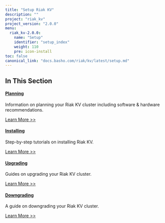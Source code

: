 ```yaml
---
title: "Setup Riak KV"
description: ""
project: "riak_kv"
project_version: "2.0.0"
menu:
  riak_kv-2.0.0:
    name: "Setup"
    identifier: "setup_index"
    weight: 110
    pre: icon-install
toc: false
canonical_link: "docs.basho.com/riak/kv/latest/setup.md"
---
```


[plan index]: ../setup/planning
[install index]: ../setup/installing
[upgrade index]: ../setup/upgrading
[downgrade]: ../setup/upgrading/downgrade

## In This Section

#### [Planning][plan index]

Information on planning your Riak KV cluster including software & hardware recommendations.

[Learn More >>][plan index]

#### [Installing][install index]

Step-by-step tutorials on installing Riak KV.

[Learn More >>][install index]

#### [Upgrading][upgrade index]

Guides on upgrading your Riak KV cluster.

[Learn More >>][upgrade index]

#### [Downgrading][downgrade]

A guide on downgrading your Riak KV cluster.

[Learn More >>][downgrade]

